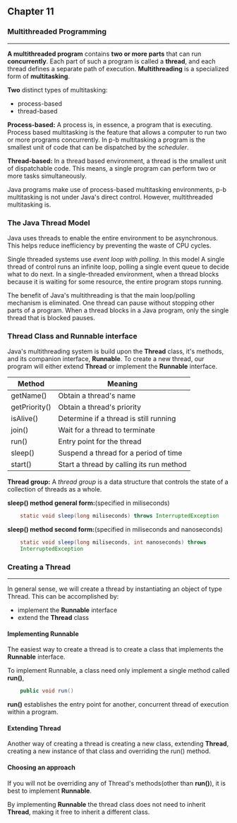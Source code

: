 ## Chapter 11
### Multithreaded Programming
-----------

__A multithreaded program__ contains __two or more parts__ that can run __concurrently__. Each part of such a program is called a __thread__, and each thread defines a separate path of execution. __Multithreading__ is a specialized form of __multitasking__.   

__Two__ distinct types of multitasking:
* process-based 
* thread-based

__Process-based:__   A process is, in essence, a program that is executing. Process based multitasking is the feature that allows a computer to run two or more programs concurrently. In p-b multitasking a program is the smallest unit of code that can be dispatched by the _scheduler_.    

__Thread-based:__   In a thread based environment, a thread is the smallest unit of dispatchable code. This means, a single program can perform two or more tasks simultaneously.

Java programs make use of process-based multitasking environments, p-b multitasking is not under Java's direct control. However, multithreaded multitasking is.

### The Java Thread Model

Java uses threads to enable the entire environment to be asynchronous.  This helps reduce inefficiency by preventing the waste of CPU cycles.

Single threaded systems use _event loop with polling_. In this model A single thread of control runs an infinite
loop, polling a single event queue to decide what to do next. In a single-threaded environment, when a thread blocks because it is waiting for
some resource, the entire program stops running.           
             
The benefit of Java's multithreading is that the main loop/polling mechanism is eliminated. One thread can pause without stopping other parts of
a program. When a thread blocks in a Java program, only the single thread that is blocked pauses.
            

### Thread Class and Runnable interface

Java's multithreading system is build upon the __Thread__ class, it's methods, and its companion interface, __Runnable__.
To create a new thread, our program will either extend __Thread__ or implement the __Runnable__ interface.

| Method | Meaning |
|------|--------|
| getName() | Obtain a thread's name |
| getPriority() | Obtain a thread's priority |
| isAlive() | Determine if a thread is still running |
| join() | Wait for a thread to terminate |
| run() | Entry point for the thread |
| sleep() | Suspend a thread for a period of time |
| start() | Start a thread by calling its run method |

__Thread group:__ A _thread group_ is a data structure that controls the state of a collection of threads as a whole.

__sleep() method general form:__(specified in miliseconds)          
``` java
	static void sleep(long miliseconds) throws InterruptedException
```

__sleep() method second form:__(specified in miliseconds and nanoseconds)          
``` java
	static void sleep(long miliseconds, int nanoseconds) throws 
	InterruptedException
```

### Creating a Thread
---------------
In general sense, we will create a thread by instantiating an object of type Thread.
This can be accomplished by:          
* implement the __Runnable__ interface
* extend the __Thread__ class

#### Implementing Runnable
The easiest way to create a thread is to create a class that implements the __Runnable__ interface.

To implement Runnable, a class need only implement a single method called __run()__,

``` java 
	public void run()
```

__run()__ establishes the entry point for another, concurrent thread of execution within a program.

#### Extending Thread
Another way of creating a thread is creating a new class, extending __Thread__, creating a new instance of that class and overriding the run() method.

#### Choosing an approach
If you will not be overriding any of Thread's methods(other than __run()__), it is best to implement __Runnable__.

By implementing __Runnable__ the thread class does not need to inherit __Thread__, making it free to inherit a different class.